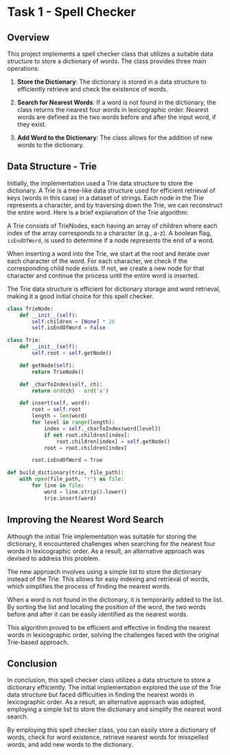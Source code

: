 # Task 1 - Spell Checker

## Overview

This project implements a spell checker class that utilizes a suitable data structure to store a dictionary of words. The class provides three main operations:

1. **Store the Dictionary**: The dictionary is stored in a data structure to efficiently retrieve and check the existence of words.

2. **Search for Nearest Words**: If a word is not found in the dictionary, the class returns the nearest four words in lexicographic order. Nearest words are defined as the two words before and after the input word, if they exist.

3. **Add Word to the Dictionary**: The class allows for the addition of new words to the dictionary.

## Data Structure - Trie

Initially, the implementation used a Trie data structure to store the dictionary. A Trie is a tree-like data structure used for efficient retrieval of keys (words in this case) in a dataset of strings. Each node in the Trie represents a character, and by traversing down the Trie, we can reconstruct the entire word. Here is a brief explanation of the Trie algorithm:

A Trie consists of TrieNodes, each having an array of children where each index of the array corresponds to a character (e.g., a-z). A boolean flag, `isEndOfWord`, is used to determine if a node represents the end of a word.

When inserting a word into the Trie, we start at the root and iterate over each character of the word. For each character, we check if the corresponding child node exists. If not, we create a new node for that character and continue the process until the entire word is inserted.

The Trie data structure is efficient for dictionary storage and word retrieval, making it a good initial choice for this spell checker.

```python
class TrieNode:
    def __init__(self):
        self.children = [None] * 26
        self.isEndOfWord = False

class Trie:
    def __init__(self):
        self.root = self.getNode()

    def getNode(self):
        return TrieNode()

    def _charToIndex(self, ch):
        return ord(ch) - ord('a')

    def insert(self, word):
        root = self.root
        length = len(word)
        for level in range(length):
            index = self._charToIndex(word[level])
            if not root.children[index]:
                root.children[index] = self.getNode()
            root = root.children[index]

        root.isEndOfWord = True

def build_dictionary(trie, file_path):
    with open(file_path, "r") as file:
        for line in file:
            word = line.strip().lower()
            trie.insert(word)
```

## Improving the Nearest Word Search

Although the initial Trie implementation was suitable for storing the dictionary, it encountered challenges when searching for the nearest four words in lexicographic order. As a result, an alternative approach was devised to address this problem.

The new approach involves using a simple list to store the dictionary instead of the Trie. This allows for easy indexing and retrieval of words, which simplifies the process of finding the nearest words.

When a word is not found in the dictionary, it is temporarily added to the list. By sorting the list and locating the position of the word, the two words before and after it can be easily identified as the nearest words.

This algorithm proved to be efficient and effective in finding the nearest words in lexicographic order, solving the challenges faced with the original Trie-based approach.

## Conclusion

In conclusion, this spell checker class utilizes a data structure to store a dictionary efficiently. The initial implementation explored the use of the Trie data structure but faced difficulties in finding the nearest words in lexicographic order. As a result, an alternative approach was adopted, employing a simple list to store the dictionary and simplify the nearest word search.

By employing this spell checker class, you can easily store a dictionary of words, check for word existence, retrieve nearest words for misspelled words, and add new words to the dictionary.